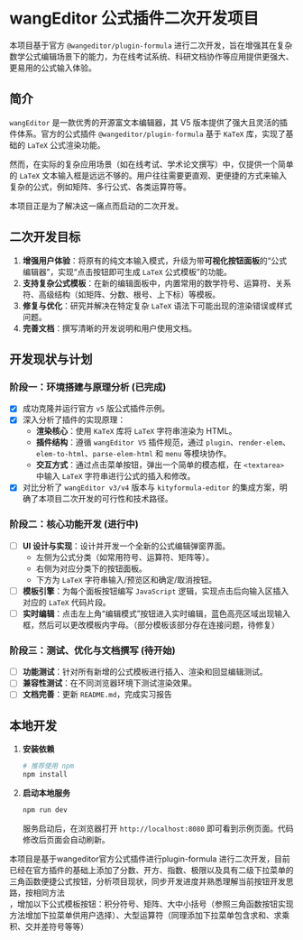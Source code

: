 # wangEditor 公式插件二次开发项目

本项目基于官方 `@wangeditor/plugin-formula` 进行二次开发，旨在增强其在复杂数学公式编辑场景下的能力，为在线考试系统、科研文档协作等应用提供更强大、更易用的公式输入体验。

## 简介

`wangEditor` 是一款优秀的开源富文本编辑器，其 V5 版本提供了强大且灵活的插件体系。官方的公式插件 `@wangeditor/plugin-formula` 基于 `KaTeX` 库，实现了基础的 `LaTeX` 公式渲染功能。

然而，在实际的复杂应用场景（如在线考试、学术论文撰写）中，仅提供一个简单的 `LaTeX` 文本输入框是远远不够的。用户往往需要更直观、更便捷的方式来输入复杂的公式，例如矩阵、多行公式、各类运算符等。

本项目正是为了解决这一痛点而启动的二次开发。

## 二次开发目标

1.  **增强用户体验**：将原有的纯文本输入模式，升级为带**可视化按钮面板**的“公式编辑器”，实现“点击按钮即可生成 `LaTeX` 公式模板”的功能。
2.  **支持复杂公式模板**：在新的编辑面板中，内置常用的数学符号、运算符、关系符、高级结构（如矩阵、分数、根号、上下标）等模板。
3.  **修复与优化**：研究并解决在特定复杂 `LaTeX` 语法下可能出现的渲染错误或样式问题。
4.  **完善文档**：撰写清晰的开发说明和用户使用文档。

## 开发现状与计划

### 阶段一：环境搭建与原理分析 (已完成)

-   [x] 成功克隆并运行官方 `v5` 版公式插件示例。
-   [x] 深入分析了插件的实现原理：
    -   **渲染核心**：使用 `KaTeX` 库将 `LaTeX` 字符串渲染为 HTML。
    -   **插件结构**：遵循 `wangEditor V5` 插件规范，通过 `plugin`、`render-elem`、`elem-to-html`、`parse-elem-html` 和 `menu` 等模块协作。
    -   **交互方式**：通过点击菜单按钮，弹出一个简单的模态框，在 `<textarea>` 中输入 `LaTeX` 字符串进行公式的插入和修改。
-   [x] 对比分析了 `wangEditor v3/v4` 版本与 `kityformula-editor` 的集成方案，明确了本项目二次开发的可行性和技术路径。

### 阶段二：核心功能开发 (进行中)

-   [ ] **UI 设计与实现**：设计并开发一个全新的公式编辑弹窗界面。
    -   左侧为公式分类（如常用符号、运算符、矩阵等）。
    -   右侧为对应分类下的按钮面板。
    -   下方为 `LaTeX` 字符串输入/预览区和确定/取消按钮。
-   [ ] **模板引擎**：为每个面板按钮编写 `JavaScript` 逻辑，实现点击后向输入区插入对应的 `LaTeX` 代码片段。
-   [ ] **实时编辑**：点击左上角“编辑模式”按钮进入实时编辑，蓝色高亮区域出现输入框，然后可以更改模板内字母。（部分模板该部分存在连接问题，待修复）

### 阶段三：测试、优化与文档撰写 (待开始)

-   [ ] **功能测试**：针对所有新增的公式模板进行插入、渲染和回显编辑测试。
-   [ ] **兼容性测试**：在不同浏览器环境下测试渲染效果。
-   [ ] **文档完善**：更新 `README.md`，完成实习报告

## 本地开发

1.  **安装依赖**
    ```bash
    # 推荐使用 npm
    npm install
    ```

2.  **启动本地服务**
    ```bash
    npm run dev
    ```
    服务启动后，在浏览器打开 `http://localhost:8080` 即可看到示例页面。代码修改后页面会自动刷新。

本项目是基于wangeditor官方公式插件进行plugin-formula
  进行二次开发，目前已经在官方插件的基础上添加了分数、开方、指数、极限以及具有二级下拉菜单的三角函数便捷公式按钮，分析项目现状，同步开发进度并熟悉理解当前按钮开发思路，按相同方法      
  ，增加以下公式模板按钮：积分符号、矩阵、大中小括号（参照三角函数按钮实现方法增加下拉菜单供用户选择）、大型运算符（同理添加下拉菜单包含求和、求乘积、交并差符号等等）
